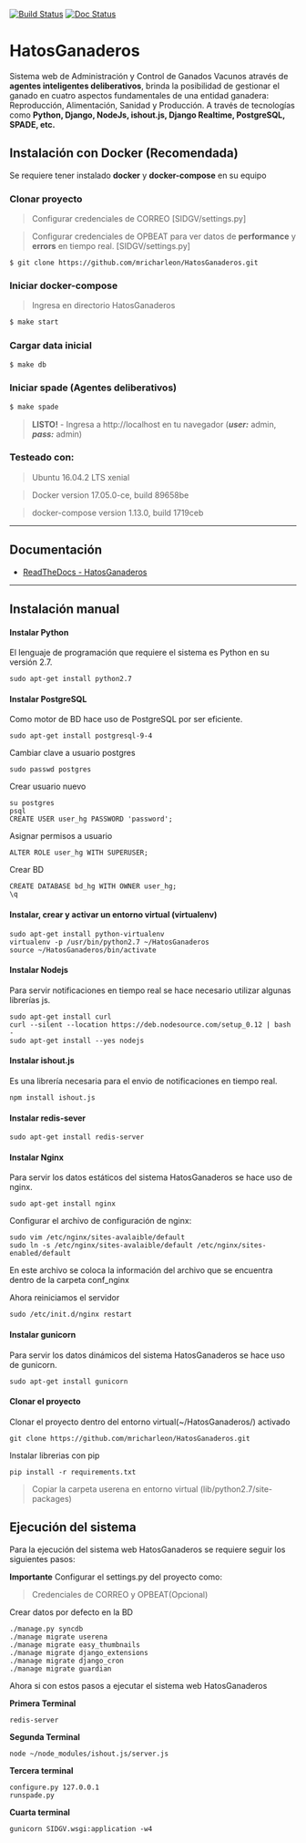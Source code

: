 [![Build Status](https://travis-ci.org/mricharleon/HatosGanaderos.svg?branch=master)](https://travis-ci.org/mricharleon/HatosGanaderos) [![Doc Status](https://readthedocs.org/projects/hatosganaderos/badge/?version=master)](http://hatosganaderos.readthedocs.io)

# HatosGanaderos #
Sistema web de Administración y Control de Ganados Vacunos através de **agentes inteligentes deliberativos**, brinda la posibilidad de gestionar el ganado en cuatro aspectos fundamentales de una entidad ganadera: Reproducción, Alimentación, Sanidad y Producción. A través de tecnologías como **Python, Django, NodeJs, ishout.js, Django Realtime, PostgreSQL, SPADE, etc.**

## Instalación con Docker (Recomendada)
Se requiere tener instalado **docker** y **docker-compose** en su equipo

### Clonar proyecto
> Configurar credenciales de CORREO [SIDGV/settings.py]

> Configurar credenciales de OPBEAT para ver datos de **performance** y **errors** en tiempo real. [SIDGV/settings.py]

```shell
$ git clone https://github.com/mricharleon/HatosGanaderos.git
```

### Iniciar docker-compose
> Ingresa en directorio HatosGanaderos

```bash
$ make start
```

### Cargar data inicial
```bash
$ make db
```

### Iniciar spade (Agentes deliberativos)
```bash
$ make spade
```

> **LISTO!** - Ingresa a http://localhost en tu navegador (***user:*** admin, ***pass:*** admin)

### Testeado con:
> Ubuntu 16.04.2 LTS xenial

> Docker version 17.05.0-ce, build 89658be

> docker-compose version 1.13.0, build 1719ceb

------
## Documentación
- [ReadTheDocs - HatosGanaderos](http://hatosganaderos.readthedocs.io/)
------


## Instalación manual

#### Instalar Python ####
El lenguaje de programación que requiere el sistema es Python en su versión 2.7.

    sudo apt-get install python2.7

#### Instalar PostgreSQL ####
Como motor de BD hace uso de PostgreSQL por ser eficiente.

    sudo apt-get install postgresql-9-4

Cambiar clave a usuario postgres

    sudo passwd postgres

Crear usuario nuevo

    su postgres
    psql
    CREATE USER user_hg PASSWORD 'password';

Asignar permisos a usuario

    ALTER ROLE user_hg WITH SUPERUSER;

Crear BD

    CREATE DATABASE bd_hg WITH OWNER user_hg;
    \q

#### Instalar, crear y activar un entorno virtual (virtualenv) ####

    sudo apt-get install python-virtualenv
    virtualenv -p /usr/bin/python2.7 ~/HatosGanaderos
    source ~/HatosGanaderos/bin/activate

#### Instalar Nodejs ####
Para servir notificaciones en tiempo real se hace necesario utilizar algunas librerías js.

    sudo apt-get install curl
    curl --silent --location https://deb.nodesource.com/setup_0.12 | bash -
    sudo apt-get install --yes nodejs

#### Instalar ishout.js ####
Es una librería necesaria para el envio de notificaciones en tiempo real.

    npm install ishout.js

#### Instalar redis-sever ####

    sudo apt-get install redis-server

#### Instalar Nginx ####
Para servir los datos estáticos del sistema HatosGanaderos se hace uso de nginx.

    sudo apt-get install nginx

Configurar el archivo de configuración de nginx:

    sudo vim /etc/nginx/sites-avalaible/default
    sudo ln -s /etc/nginx/sites-avalaible/default /etc/nginx/sites-enabled/default

En este archivo se coloca la información del archivo que se encuentra dentro de la carpeta conf_nginx

Ahora reiniciamos el servidor

    sudo /etc/init.d/nginx restart

#### Instalar gunicorn ####
Para servir los datos dinámicos del sistema HatosGanaderos se hace uso de gunicorn.

    sudo apt-get install gunicorn

#### Clonar el proyecto ####

Clonar el proyecto dentro del entorno virtual(~/HatosGanaderos/) activado

    git clone https://github.com/mricharleon/HatosGanaderos.git

Instalar librerias con pip

    pip install -r requirements.txt

  > Copiar la carpeta userena en entorno virtual (lib/python2.7/site-packages)

## Ejecución del sistema  ##
Para la ejecución del sistema web HatosGanaderos se requiere seguir los siguientes pasos:

**Importante**
Configurar el settings.py del proyecto como:

> Credenciales de CORREO y OPBEAT(Opcional)

Crear datos por defecto en la BD

    ./manage.py syncdb
    ./manage migrate userena
    ./manage migrate easy_thumbnails
    ./manage migrate django_extensions
    ./manage migrate django_cron
    ./manage migrate guardian

Ahora si con estos pasos a ejecutar el sistema web HatosGanaderos

**Primera Terminal**

    redis-server

**Segunda Terminal**

    node ~/node_modules/ishout.js/server.js

**Tercera terminal**

    configure.py 127.0.0.1
    runspade.py

**Cuarta terminal**

    gunicorn SIDGV.wsgi:application -w4
